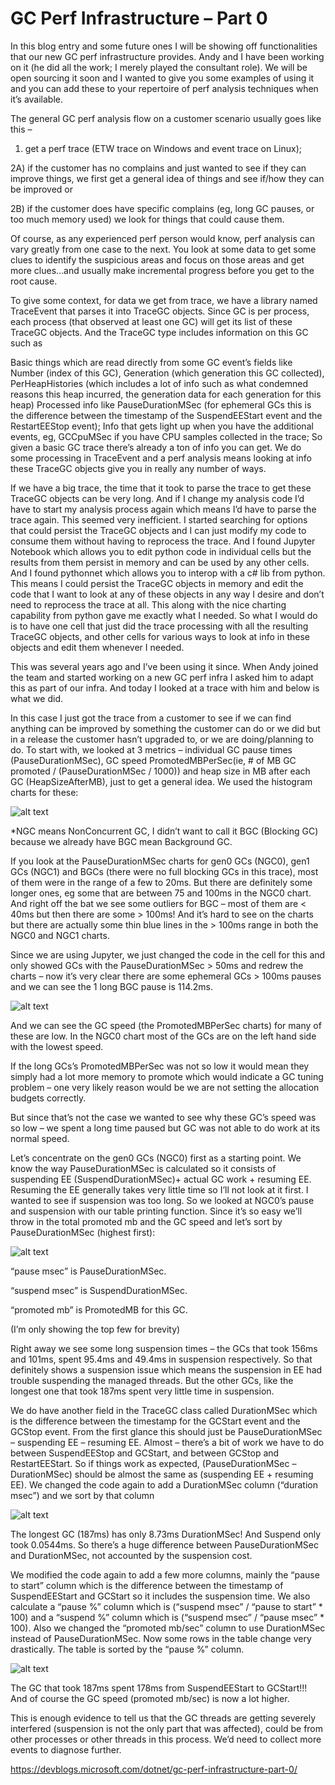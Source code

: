 <h1>GC Perf Infrastructure – Part 0</h1>

In this blog entry and some future ones I will be showing off functionalities that our new GC perf infrastructure provides. Andy and I have been working on it (he did all the work; I merely played the consultant role). We will be open sourcing it soon and I wanted to give you some examples of using it and you can add these to your repertoire of perf analysis techniques when it’s available.

The general GC perf analysis flow on a customer scenario usually goes like this –

1) get a perf trace (ETW trace on Windows and event trace on Linux);

2A) if the customer has no complains and just wanted to see if they can improve things, we first get a general idea of things and see if/how they can be improved or

2B) if the customer does have specific complains (eg, long GC pauses, or too much memory used) we look for things that could cause them.

Of course, as any experienced perf person would know, perf analysis can vary greatly from one case to the next. You look at some data to get some clues to identify the suspicious areas and focus on those areas and get more clues…and usually make incremental progress before you get to the root cause.

To give some context, for data we get from trace, we have a library named TraceEvent that parses it into TraceGC objects. Since GC is per process, each process (that observed at least one GC) will get its list of these TraceGC objects. And the TraceGC type includes information on this GC such as

Basic things which are read directly from some GC event’s fields like Number (index of this GC), Generation (which generation this GC collected), PerHeapHistories (which includes a lot of info such as what condemned reasons this heap incurred, the generation data for each generation for this heap)
Processed info like PauseDurationMSec (for ephemeral GCs this is the difference between the timestamp of the SuspendEEStart event and the RestartEEStop event);
Info that gets light up when you have the additional events, eg, GCCpuMSec if you have CPU samples collected in the trace;
So given a basic GC trace there’s already a ton of info you can get. We do some processing in TraceEvent and a perf analysis means looking at info these TraceGC objects give you in really any number of ways.

If we have a big trace, the time that it took to parse the trace to get these TraceGC objects can be very long. And if I change my analysis code I’d have to start my analysis process again which means I’d have to parse the trace again. This seemed very inefficient. I started searching for options that could persist the TraceGC objects and I can just modify my code to consume them without having to reprocess the trace. And I found Jupyter Notebook which allows you to edit python code in individual cells but the results from them persist in memory and can be used by any other cells. And I found pythonnet which allows you to interop with a c# lib from python. This means I could persist the TraceGC objects in memory and edit the code that I want to look at any of these objects in any way I desire and don’t need to reprocess the trace at all. This along with the nice charting capability from python gave me exactly what I needed. So what I would do is to have one cell that just did the trace processing with all the resulting TraceGC objects, and other cells for various ways to look at info in these objects and edit them whenever I needed.

This was several years ago and I’ve been using it since. When Andy joined the team and started working on a new GC perf infra I asked him to adapt this as part of our infra. And today I looked at a trace with him and below is what we did.

In this case I just got the trace from a customer to see if we can find anything can be improved by something the customer can do or we did but in a release the customer hasn’t upgraded to, or we are doing/planning to do. To start with, we looked at 3 metrics – individual GC pause times (PauseDurationMSec), GC speed PromotedMBPerSec(ie, # of MB GC promoted / (PauseDurationMSec / 1000)) and  heap size in MB after each GC (HeapSizeAfterMB), just to get a general idea. We used the histogram charts for these:

 ![alt text](images/GCPerf-1.png)



*NGC means NonConcurrent GC, I didn’t want to call it BGC (Blocking GC) because we already have BGC mean Background GC.

If you look at the PauseDurationMSec charts for gen0 GCs (NGC0), gen1 GCs (NGC1) and BGCs (there were no full blocking GCs in this trace), most of them were in the range of a few to 20ms. But there are definitely some longer ones, eg some that are between 75 and 100ms in the NGC0 chart. And right off the bat we see some outliers for BGC – most of them are < 40ms but then there are some > 100ms! And it’s hard to see on the charts but there are actually some thin blue lines in the > 100ms range in both the NGC0 and NGC1 charts.

Since we are using Jupyter, we just changed the code in the cell for this and only showed GCs with the PauseDurationMSec > 50ms and redrew the charts – now it’s very clear there are some ephemeral GCs > 100ms pauses and we can see the 1 long BGC pause is 114.2ms.


![alt text](images/GCPerf-2.png)
 

And we can see the GC speed (the PromotedMBPerSec charts) for many of these are low. In the NGC0 chart most of the GCs are on the left hand side with the lowest speed.

If the long GCs’s PromotedMBPerSec was not so low it would mean they simply had a lot more memory to promote which would indicate a GC tuning problem – one very likely reason would be we are not setting the allocation budgets correctly.

But since that’s not the case we wanted to see why these GC’s speed was so low – we spent a long time paused but GC was not able to do work at its normal speed.

Let’s concentrate on the gen0 GCs (NGC0) first as a starting point. We know the way PauseDurationMSec is calculated so it consists of suspending EE (SuspendDurationMSec)+ actual GC work + resuming EE. Resuming the EE generally takes very little time so I’ll not look at it first. I wanted to see if suspension was too long. So we looked at NGC0’s pause and suspension with our table printing function. Since it’s so easy we’ll throw in the total promoted mb and the GC speed and let’s sort by PauseDurationMSec (highest first):

 
![alt text](images/GCPerf-3.png)


“pause msec” is PauseDurationMSec.

“suspend msec” is SuspendDurationMSec.

“promoted mb” is PromotedMB for this GC.

(I’m only showing the top few for brevity)

Right away we see some long suspension times – the GCs that took 156ms and 101ms, spent 95.4ms and 49.4ms in suspension respectively. So that definitely shows a suspension issue which means the suspension in EE had trouble suspending the managed threads. But the other GCs, like the longest one that took 187ms spent very little time in suspension.

We do have another field in the TraceGC class called DurationMSec which is the difference between the timestamp for the GCStart event and the GCStop event. From the first glance this should just be PauseDurationMSec – suspending EE – resuming EE. Almost – there’s a bit of work we have to do between SuspendEEStop and GCStart, and between GCStop and RestartEEStart. So if things work as expected, (PauseDurationMSec – DurationMSec) should be almost the same as (suspending EE + resuming EE). We changed the code again to add a DurationMSec column (“duration msec”) and we sort by that column


![alt text](images/GCPerf-4.png)
 

The longest GC (187ms) has only 8.73ms DurationMSec! And Suspend only took 0.0544ms. So there’s a huge difference between PauseDurationMSec and DurationMSec, not accounted by the suspension cost.

We modified the code again to add a few more columns, mainly the “pause to start” column which is the difference between the timestamp of SuspendEEStart and GCStart so it includes the suspension time. We also calculate a “pause %” column which is (“suspend msec” / “pause to start” * 100) and a “suspend %” column which is (“suspend msec” / “pause msec” * 100). Also we changed the “promoted mb/sec” column to use DurationMSec instead of PauseDurationMSec. Now some rows in the table change very drastically. The table is sorted by the “pause %” column.

 
![alt text](images/GCPerf-5.png)


The GC that took 187ms spent 178ms from SuspendEEStart to GCStart!!! And of course the GC speed (promoted mb/sec) is now a lot higher.

This is enough evidence to tell us that the GC threads are getting severely interfered (suspension is not the only part that was affected), could be from other processes or other threads in this process. We’d need to collect more events to diagnose further.

 
https://devblogs.microsoft.com/dotnet/gc-perf-infrastructure-part-0/
